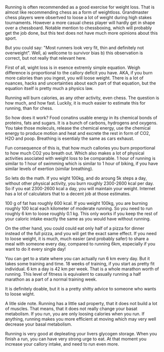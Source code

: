 Running is often recommended as a good exercise for weight loss. That is almost like recommending chess as a form of weightloss.
Grandmaster chess players were obsertved to loose a lot of weight during high stakes tournaments. However a more casual chess player will hardly get in shape over a chessboard. Notable mention to chessboxing, which will probably get the job done, but this text does not have much more opinions about this sport.

But you could say: "Most runners look very fit, thin and definitely not overweight". Well, a) wellcome to survivor bias b) this observation is correct, but not really that relevant here.

First of all, wight loss is in esence extremly simple equation. Weigh difference is proportional to the callory deficit you have. AKA, if you burn more calories than you ingest, you will loose weight. 
There is a lot of nuances, hacks and uncertainties about each part of that equation, but the equation itself is pretty much a physics law.

Running will burn calories, as any other activity, even chess. The question is how much, and how fast. Luckily, it is much easier to estimate this for running, than for chess. 

So how does it work? Food conatins usable energy in its chemical bonds of proteins, fats and sugars. It is a bunch of carbons, hydrogens and oxygens. You take those moleculs, release the chemical energy, use the chemical energy to produce motion and heat and excrete the rest in form of CO2, H2O and poop.
Breathing is esentialy the same as cars exhaust. 

Fun consequence of this is, that how much callories you burn proportional to how much CO2 you breath out. Which also makes a lot of physical activities asociated with weight loss to be comparable. 1 hour of running is similar to 1 hour of swimming which is similar to 1 hour of biking, 
if you have similar levels of exertion (similar breathing).

So lets do the math.
If you wight 100kg, and do aroung 5k steps a day, without other physical activity, you burn roughly 2300-2600 kcal per day. So if you eat 2300-2600 kcal a day, you will maintain your weight.
Internet has a lot of calculators that to a decent job at those estimates. 

100 g of fat has roughly 600 kcal. 
If you weight 100kg, you are burning roughly 100 kcal each kilometer of moderate running. 
So you need to run roughly 6 km to loose roughly 0.1 kg. This only works if you keep the rest of your caloric intake exactly the same as you would have without running. 

On the other hand, you could could eat only half of a pizza for dinner instead of the full pizza, and you will get the exact same effect.
If you need to loose weight, it is much, much easier (and probably safer) to share a meal with someone every day, compared to running 6km, especially if you want to do it every single day!

You can get to a state where you can actually run 6 km every day. But it takes some training and time. 18 weeks of training, if you start as pretty fit individual. 
6 km a day is 42 km per week. That is a whole marathon worth of running. This level of fitness is equivalent to casually running a half marathon as a part of a normal training week. 

It is definitely doable, but it is a pretty shitty advice to someone who wants to loose wight. 

A litle side note. Running has a little sad property, that it does not build a lot of muscles. That means, that it does not really change your basat metabolism. If you run, you are only loosing calories when you run. 
If anything, running makes you more efficient at moving which may very well decrease your basal metabolism.

Running is very good at depleating your livers glycogen storage. When you finish a run, you can have very strong urge to eat. At that moment you increase your callory intake, and need to run even more. 
